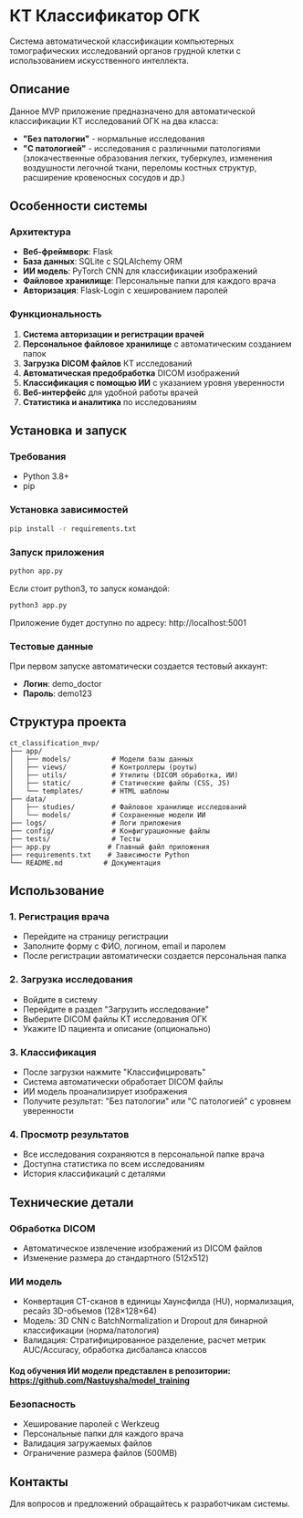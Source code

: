 # КТ Классификатор ОГК

Система автоматической классификации компьютерных томографических исследований органов грудной клетки с использованием искусственного интеллекта.

## Описание

Данное MVP приложение предназначено для автоматической классификации КТ исследований ОГК на два класса:
- **"Без патологии"** - нормальные исследования
- **"С патологией"** - исследования с различными патологиями (злокачественные образования легких, туберкулез, изменения воздушности легочной ткани, переломы костных структур, расширение кровеносных сосудов и др.)

## Особенности системы

### Архитектура
- **Веб-фреймворк**: Flask
- **База данных**: SQLite с SQLAlchemy ORM
- **ИИ модель**: PyTorch CNN для классификации изображений
- **Файловое хранилище**: Персональные папки для каждого врача
- **Авторизация**: Flask-Login с хешированием паролей

### Функциональность
1. **Система авторизации и регистрации врачей**
2. **Персональное файловое хранилище** с автоматическим созданием папок
3. **Загрузка DICOM файлов** КТ исследований
4. **Автоматическая предобработка** DICOM изображений
5. **Классификация с помощью ИИ** с указанием уровня уверенности
6. **Веб-интерфейс** для удобной работы врачей
7. **Статистика и аналитика** по исследованиям

## Установка и запуск

### Требования
- Python 3.8+
- pip

### Установка зависимостей
```bash
pip install -r requirements.txt
```

### Запуск приложения
```bash
python app.py
```

Если стоит python3, то запуск командой:
```bash
python3 app.py
```

Приложение будет доступно по адресу: http://localhost:5001

### Тестовые данные
При первом запуске автоматически создается тестовый аккаунт:
- **Логин**: demo_doctor
- **Пароль**: demo123

## Структура проекта

```
ct_classification_mvp/
├── app/
│   ├── models/          # Модели базы данных
│   ├── views/           # Контроллеры (роуты)
│   ├── utils/           # Утилиты (DICOM обработка, ИИ)
│   ├── static/          # Статические файлы (CSS, JS)
│   └── templates/       # HTML шаблоны
├── data/
│   ├── studies/         # Файловое хранилище исследований
│   └── models/          # Сохраненные модели ИИ
├── logs/                # Логи приложения
├── config/              # Конфигурационные файлы
├── tests/               # Тесты
├── app.py              # Главный файл приложения
├── requirements.txt    # Зависимости Python
└── README.md          # Документация
```

## Использование

### 1. Регистрация врача
- Перейдите на страницу регистрации
- Заполните форму с ФИО, логином, email и паролем
- После регистрации автоматически создается персональная папка

### 2. Загрузка исследования
- Войдите в систему
- Перейдите в раздел "Загрузить исследование"
- Выберите DICOM файлы КТ исследования ОГК
- Укажите ID пациента и описание (опционально)

### 3. Классификация
- После загрузки нажмите "Классифицировать"
- Система автоматически обработает DICOM файлы
- ИИ модель проанализирует изображения
- Получите результат: "Без патологии" или "С патологией" с уровнем уверенности

### 4. Просмотр результатов
- Все исследования сохраняются в персональной папке врача
- Доступна статистика по всем исследованиям
- История классификаций с деталями

## Технические детали

### Обработка DICOM
- Автоматическое извлечение изображений из DICOM файлов
- Изменение размера до стандартного (512x512)

### ИИ модель
- Конвертация CT-сканов в единицы Хаунсфилда (HU), нормализация, ресайз 3D-объемов (128×128×64)
- Модель: 3D CNN с BatchNormalization и Dropout для бинарной классификации (норма/патология)
- Валидация: Стратифицированное разделение, расчет метрик AUC/Accuracy, обработка дисбаланса классов

#### Код обучения ИИ модели представлен в репозитории: https://github.com/Nastuysha/model_training

### Безопасность
- Хеширование паролей с Werkzeug
- Персональные папки для каждого врача
- Валидация загружаемых файлов
- Ограничение размера файлов (500MB)

## Контакты

Для вопросов и предложений обращайтесь к разработчикам системы.
